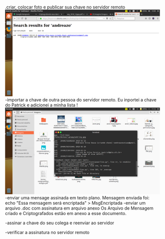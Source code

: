 .criar, colocar foto e publicar sua chave no servidor remoto
![alt text](key.png)
-importar a chave de outra pessoa do servidor remoto.
Eu inportei a chave do Patrick e adicionei a minha lista
!![alt text](criptografia.png)
-enviar uma mensage assinada em texto plano.
Mensagem enviada foi: echo "Essa mensagem será encriptada" > MsgEncriptada
-enviar um arquivo .doc com assinatura em arquivo anexo
Os Arquivo de Mensagem criado e Criptografados estão em anexo a esse documento.

-assinar a chave do seu colega e reenviar ao servidor

-verificar a assinatura no servidor remoto


